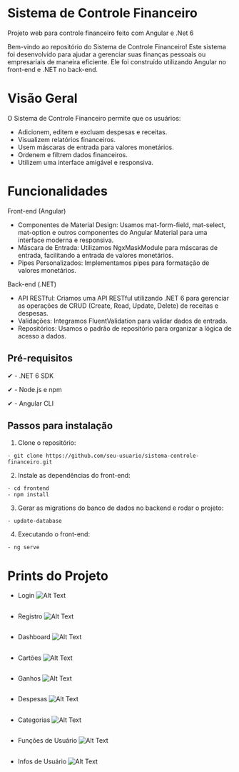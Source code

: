 # Sistema de Controle Financeiro

Projeto web para controle financeiro feito com Angular e .Net 6

Bem-vindo ao repositório do Sistema de Controle Financeiro! Este sistema foi desenvolvido para ajudar a gerenciar suas finanças pessoais ou empresariais de maneira eficiente. Ele foi construído utilizando Angular no front-end e .NET no back-end.

# Visão Geral

O Sistema de Controle Financeiro permite que os usuários:

* Adicionem, editem e excluam despesas e receitas.
* Visualizem relatórios financeiros.
* Usem máscaras de entrada para valores monetários.
* Ordenem e filtrem dados financeiros.
* Utilizem uma interface amigável e responsiva.

# Funcionalidades

Front-end (Angular)
* Componentes de Material Design: Usamos mat-form-field, mat-select, mat-option e outros componentes do Angular Material para uma interface moderna e responsiva.
* Máscara de Entrada: Utilizamos NgxMaskModule para máscaras de entrada, facilitando a entrada de valores monetários.
* Pipes Personalizados: Implementamos pipes para formatação de valores monetários.

Back-end (.NET)
* API RESTful: Criamos uma API RESTful utilizando .NET 6 para gerenciar as operações de CRUD (Create, Read, Update, Delete) de receitas e despesas.
* Validações: Integramos FluentValidation para validar dados de entrada.
* Repositórios: Usamos o padrão de repositório para organizar a lógica de acesso a dados.

## Pré-requisitos

✔ - .NET 6 SDK

✔ - Node.js e npm

✔ - Angular CLI

## Passos para instalação

1. Clone o repositório:
```
- git clone https://github.com/seu-usuario/sistema-controle-financeiro.git
```

2. Instale as dependências do front-end:
```
- cd frontend
- npm install
```

3. Gerar as migrations do banco de dados no backend e rodar o projeto:
```
- update-database
```

4. Executando o front-end:
```
- ng serve
```

# Prints do Projeto

- Login
![Alt Text](./prints/01-login.png)

##

- Registro
![Alt Text](./prints/02-registrar.png)

##

- Dashboard
![Alt Text](./prints/03-dash.png)

##

- Cartões
![Alt Text](./prints/04-cartoes.png)

##

- Ganhos
![Alt Text](./prints/05-ganhos.png)

##

- Despesas
![Alt Text](./prints/06-despesas.png)

##

- Categorias
![Alt Text](./prints/07-categorias.png)

##

- Funções de Usuário
![Alt Text](./prints/08-funcoes.png)

##

- Infos de Usuário
![Alt Text](./prints/09-infos.png)
